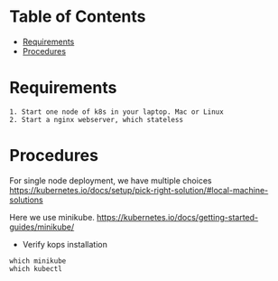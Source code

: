 Table of Contents
=================

   * [Requirements](#requirements)
   * [Procedures](#procedures)

# Requirements
```
1. Start one node of k8s in your laptop. Mac or Linux
2. Start a nginx webserver, which stateless
```

# Procedures

For single node deployment, we have multiple choices
https://kubernetes.io/docs/setup/pick-right-solution/#local-machine-solutions

Here we use minikube.
https://kubernetes.io/docs/getting-started-guides/minikube/

- Verify kops installation
```
which minikube
which kubectl
```
